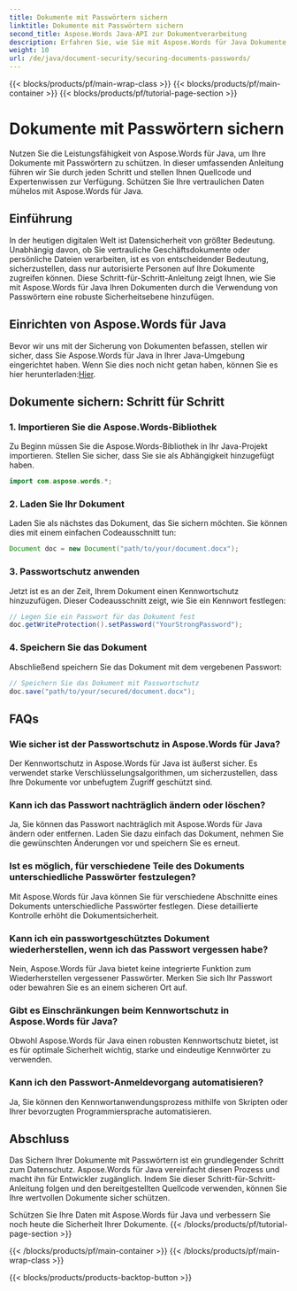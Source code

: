 ```yaml
---
title: Dokumente mit Passwörtern sichern
linktitle: Dokumente mit Passwörtern sichern
second_title: Aspose.Words Java-API zur Dokumentverarbeitung
description: Erfahren Sie, wie Sie mit Aspose.Words für Java Dokumente mit Passwörtern sichern. Diese Schritt-für-Schritt-Anleitung enthält Quellcode und Expertentipps. Schützen Sie Ihre Daten.
weight: 10
url: /de/java/document-security/securing-documents-passwords/
---
```


{{< blocks/products/pf/main-wrap-class >}}
{{< blocks/products/pf/main-container >}}
{{< blocks/products/pf/tutorial-page-section >}}

# Dokumente mit Passwörtern sichern


Nutzen Sie die Leistungsfähigkeit von Aspose.Words für Java, um Ihre Dokumente mit Passwörtern zu schützen. In dieser umfassenden Anleitung führen wir Sie durch jeden Schritt und stellen Ihnen Quellcode und Expertenwissen zur Verfügung. Schützen Sie Ihre vertraulichen Daten mühelos mit Aspose.Words für Java.


## Einführung

In der heutigen digitalen Welt ist Datensicherheit von größter Bedeutung. Unabhängig davon, ob Sie vertrauliche Geschäftsdokumente oder persönliche Dateien verarbeiten, ist es von entscheidender Bedeutung, sicherzustellen, dass nur autorisierte Personen auf Ihre Dokumente zugreifen können. Diese Schritt-für-Schritt-Anleitung zeigt Ihnen, wie Sie mit Aspose.Words für Java Ihren Dokumenten durch die Verwendung von Passwörtern eine robuste Sicherheitsebene hinzufügen.

## Einrichten von Aspose.Words für Java

Bevor wir uns mit der Sicherung von Dokumenten befassen, stellen wir sicher, dass Sie Aspose.Words für Java in Ihrer Java-Umgebung eingerichtet haben. Wenn Sie dies noch nicht getan haben, können Sie es hier herunterladen:[Hier](https://releases.aspose.com/words/java/).

## Dokumente sichern: Schritt für Schritt

### 1. Importieren Sie die Aspose.Words-Bibliothek

Zu Beginn müssen Sie die Aspose.Words-Bibliothek in Ihr Java-Projekt importieren. Stellen Sie sicher, dass Sie sie als Abhängigkeit hinzugefügt haben.

```java
import com.aspose.words.*;
```

### 2. Laden Sie Ihr Dokument

Laden Sie als nächstes das Dokument, das Sie sichern möchten. Sie können dies mit einem einfachen Codeausschnitt tun:

```java
Document doc = new Document("path/to/your/document.docx");
```

### 3. Passwortschutz anwenden

Jetzt ist es an der Zeit, Ihrem Dokument einen Kennwortschutz hinzuzufügen. Dieser Codeausschnitt zeigt, wie Sie ein Kennwort festlegen:

```java
// Legen Sie ein Passwort für das Dokument fest
doc.getWriteProtection().setPassword("YourStrongPassword");
```

### 4. Speichern Sie das Dokument

Abschließend speichern Sie das Dokument mit dem vergebenen Passwort:

```java
// Speichern Sie das Dokument mit Passwortschutz
doc.save("path/to/your/secured/document.docx");
```

## FAQs

### Wie sicher ist der Passwortschutz in Aspose.Words für Java?

Der Kennwortschutz in Aspose.Words für Java ist äußerst sicher. Es verwendet starke Verschlüsselungsalgorithmen, um sicherzustellen, dass Ihre Dokumente vor unbefugtem Zugriff geschützt sind.

### Kann ich das Passwort nachträglich ändern oder löschen?

Ja, Sie können das Passwort nachträglich mit Aspose.Words für Java ändern oder entfernen. Laden Sie dazu einfach das Dokument, nehmen Sie die gewünschten Änderungen vor und speichern Sie es erneut.

### Ist es möglich, für verschiedene Teile des Dokuments unterschiedliche Passwörter festzulegen?

Mit Aspose.Words für Java können Sie für verschiedene Abschnitte eines Dokuments unterschiedliche Passwörter festlegen. Diese detaillierte Kontrolle erhöht die Dokumentsicherheit.

### Kann ich ein passwortgeschütztes Dokument wiederherstellen, wenn ich das Passwort vergessen habe?

Nein, Aspose.Words für Java bietet keine integrierte Funktion zum Wiederherstellen vergessener Passwörter. Merken Sie sich Ihr Passwort oder bewahren Sie es an einem sicheren Ort auf.

### Gibt es Einschränkungen beim Kennwortschutz in Aspose.Words für Java?

Obwohl Aspose.Words für Java einen robusten Kennwortschutz bietet, ist es für optimale Sicherheit wichtig, starke und eindeutige Kennwörter zu verwenden.

### Kann ich den Passwort-Anmeldevorgang automatisieren?

Ja, Sie können den Kennwortanwendungsprozess mithilfe von Skripten oder Ihrer bevorzugten Programmiersprache automatisieren.

## Abschluss

Das Sichern Ihrer Dokumente mit Passwörtern ist ein grundlegender Schritt zum Datenschutz. Aspose.Words für Java vereinfacht diesen Prozess und macht ihn für Entwickler zugänglich. Indem Sie dieser Schritt-für-Schritt-Anleitung folgen und den bereitgestellten Quellcode verwenden, können Sie Ihre wertvollen Dokumente sicher schützen.

Schützen Sie Ihre Daten mit Aspose.Words für Java und verbessern Sie noch heute die Sicherheit Ihrer Dokumente.
{{< /blocks/products/pf/tutorial-page-section >}}

{{< /blocks/products/pf/main-container >}}
{{< /blocks/products/pf/main-wrap-class >}}

{{< blocks/products/products-backtop-button >}}
